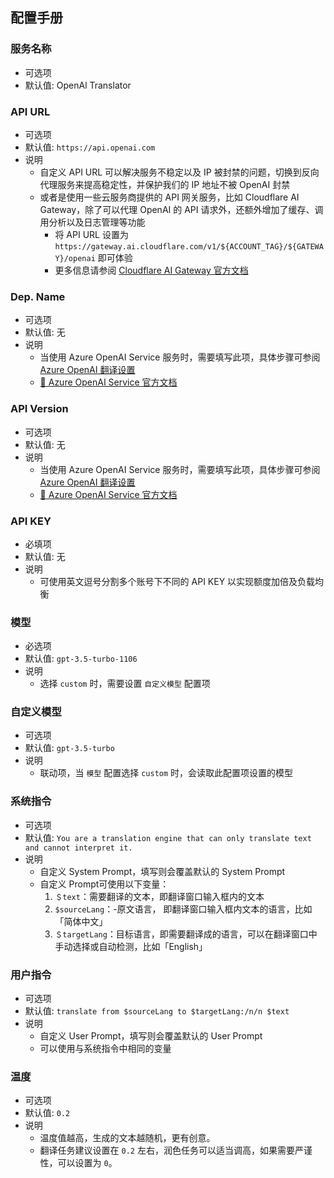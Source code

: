 ## 配置手册

### 服务名称

- 可选项
- 默认值: OpenAl Translator

### API URL

- 可选项
- 默认值: `https://api.openai.com`
- 说明
  - 自定义 API URL 可以解决服务不稳定以及 IP 被封禁的问题，切换到反向代理服务来提高稳定性，并保护我们的 IP 地址不被 OpenAI 封禁
  - 或者是使用一些云服务商提供的 API 网关服务，比如 Cloudflare AI Gateway，除了可以代理 OpenAI 的 API 请求外，还额外增加了缓存、调用分析以及日志管理等功能
    - 将 API URL 设置为 `https://gateway.ai.cloudflare.com/v1/${ACCOUNT_TAG}/${GATEWAY}/openai` 即可体验
    - 更多信息请参阅 [Cloudflare AI Gateway 官方文档](https://developers.cloudflare.com/ai-gateway/)

### Dep. Name

- 可选项
- 默认值: 无
- 说明
  - 当使用 Azure OpenAI Service 服务时，需要填写此项，具体步骤可参阅 [Azure OpenAI 翻译设置](https://bobtranslate.com/service/translate/azureopenai.html)
  - [🔗 Azure OpenAI Service 官方文档](https://learn.microsoft.com/zh-cn/azure/cognitive-services/openai/chatgpt-quickstart?tabs=command-line&pivots=rest-api)

### API Version

- 可选项
- 默认值: 无
- 说明
  - 当使用 Azure OpenAI Service 服务时，需要填写此项，具体步骤可参阅 [Azure OpenAI 翻译设置](https://bobtranslate.com/service/translate/azureopenai.html)
  - [🔗 Azure OpenAI Service 官方文档](https://learn.microsoft.com/zh-cn/azure/cognitive-services/openai/chatgpt-quickstart?tabs=command-line&pivots=rest-api)

### API KEY

- 必填项
- 默认值: 无
- 说明
  - 可使用英文逗号分割多个账号下不同的 API KEY 以实现额度加倍及负载均衡

### 模型

- 必选项
- 默认值: `gpt-3.5-turbo-1106`
- 说明
  - 选择 `custom` 时，需要设置 `自定义模型` 配置项

### 自定义模型

- 可选项
- 默认值: `gpt-3.5-turbo`
- 说明
  - 联动项，当 `模型` 配置选择 `custom` 时，会读取此配置项设置的模型

### 系统指令

- 可选项
- 默认值: `You are a translation engine that can only translate text and cannot interpret it.`
- 说明
  - 自定义 System Prompt，填写则会覆盖默认的 System Prompt
  - 自定义 Prompt可使用以下变量：
    1. `＄text`：需要翻译的文本，即翻译窗口输入框内的文本 
    2. `$sourceLang`：-原文语言， 即翻译窗口输入框内文本的语言，比如「简体中文」
    3. `＄targetLang`：目标语言，即需要翻译成的语言，可以在翻译窗口中手动选择或自动检测，比如「English」

### 用户指令

- 可选项
- 默认值: `translate from $sourceLang to $targetLang:/n/n $text`
- 说明
  - 自定义 User Prompt，填写则会覆盖默认的 User Prompt
  - 可以使用与系统指令中相同的变量

### 温度

- 可选项
- 默认值: `0.2`
- 说明
  - 温度值越高，生成的文本越随机，更有创意。
  - 翻译任务建议设置在 `0.2` 左右，润色任务可以适当调高，如果需要严谨性，可以设置为 `0`。

